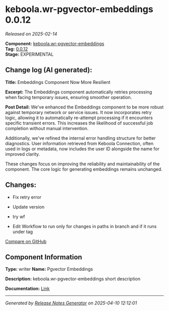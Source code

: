 #  keboola.wr-pgvector-embeddings 0.0.12

_Released on 2025-02-14_

**Component:** [keboola.wr-pgvector-embeddings](https://github.com/keboola/component-embeddings-v2)  
**Tag:** [0.0.12](https://github.com/keboola/component-embeddings-v2/releases/tag/0.0.12)  
**Stage:** EXPERIMENTAL


## Change log (AI generated):
**Title:** Embeddings Component Now More Resilient

**Excerpt:** The Embeddings component automatically retries processing when facing temporary issues, ensuring smoother operation.

**Post Detail:**
We've enhanced the Embeddings component to be more robust against temporary network or service issues. It now incorporates retry logic, allowing it to automatically re-attempt processing if it encounters specific transient errors. This increases the likelihood of successful job completion without manual intervention.

Additionally, we've refined the internal error handling structure for better diagnostics. User information retrieved from Keboola Connection, often used in logs or metadata, now includes the user ID alongside the name for improved clarity.

These changes focus on improving the reliability and maintainability of the component. The core logic for generating embeddings remains unchanged.



## Changes:



- Fix retry error 




- Update version 




- try wf 




- Edit Workflow to run only for changes in paths in branch and if it runs under tag 



[Compare on GitHub](https://github.com/keboola/component-embeddings-v2/compare/0.0.11...0.0.12)



## Component Information
**Type:** writer
**Name:** Pgvector Embeddings

**Description:** keboola.wr-pgvector-embeddings short description


**Documentation:** [Link](https://github.com/keboola/component-embeddings-v2/blob/master/README.md)



---
_Generated by [Release Notes Generator](https://github.com/keboola/release-notes-generator)
on 2025-04-10 12:12:01_
